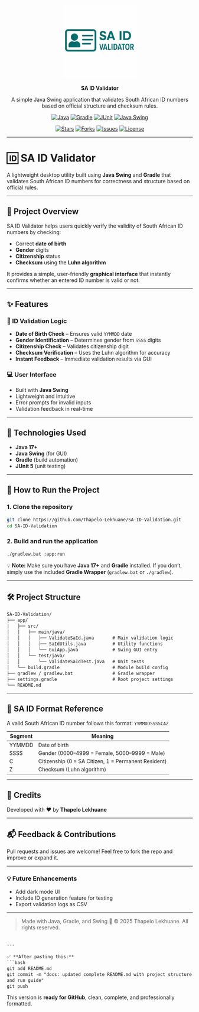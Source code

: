 
<p align="center">
  <img src="public/images/logo.png" width="200" alt="SA ID Validator Logo" />
</p>

<p align="center">
  <strong>SA ID Validator</strong>
</p>

<p align="center">
  A simple Java Swing application that validates South African ID numbers based on official structure and checksum rules.
</p>

<p align="center">
  <a href="https://www.java.com/" target="_blank"><img src="https://img.shields.io/badge/Java-007396?style=for-the-badge&logo=java&logoColor=white" alt="Java" /></a>
  <a href="https://gradle.org/" target="_blank"><img src="https://img.shields.io/badge/Gradle-02303A?style=for-the-badge&logo=gradle&logoColor=white" alt="Gradle" /></a>
  <a href="https://junit.org/" target="_blank"><img src="https://img.shields.io/badge/JUnit-25A162?style=for-the-badge&logo=junit5&logoColor=white" alt="JUnit" /></a>
  <a href="https://en.wikipedia.org/wiki/Swing_(Java)" target="_blank"><img src="https://img.shields.io/badge/Java%20Swing-5382A1?style=for-the-badge&logo=java&logoColor=white" alt="Java Swing" /></a>
</p>

<p align="center">
  <a href="https://github.com/Thapelo-Lekhuane/SA-ID-Validation/stargazers" target="_blank"><img src="https://img.shields.io/github/stars/Thapelo-Lekhuane/SA-ID-Validation?style=social" alt="Stars" /></a>
  <a href="https://github.com/Thapelo-Lekhuane/SA-ID-Validation/network" target="_blank"><img src="https://img.shields.io/github/forks/Thapelo-Lekhuane/SA-ID-Validation?style=social" alt="Forks" /></a>
  <a href="https://github.com/Thapelo-Lekhuane/SA-ID-Validation/issues" target="_blank"><img src="https://img.shields.io/github/issues/Thapelo-Lekhuane/SA-ID-Validation" alt="Issues" /></a>
  <a href="https://github.com/Thapelo-Lekhuane/SA-ID-Validation/blob/main/LICENSE" target="_blank"><img src="https://img.shields.io/github/license/Thapelo-Lekhuane/SA-ID-Validation" alt="License" /></a>
</p>

---

# 🆔 SA ID Validator

A lightweight desktop utility built using **Java Swing** and **Gradle** that validates South African ID numbers for correctness and structure based on official rules.

---

## 🎯 Project Overview

SA ID Validator helps users quickly verify the validity of South African ID numbers by checking:
- Correct **date of birth**
- **Gender** digits
- **Citizenship** status
- **Checksum** using the **Luhn algorithm**

It provides a simple, user-friendly **graphical interface** that instantly confirms whether an entered ID number is valid or not.

---

## ✨ Features

### 🧩 ID Validation Logic
- **Date of Birth Check** – Ensures valid `YYMMDD` date  
- **Gender Identification** – Determines gender from `SSSS` digits  
- **Citizenship Check** – Validates citizenship digit  
- **Checksum Verification** – Uses the Luhn algorithm for accuracy  
- **Instant Feedback** – Immediate validation results via GUI  

### 💻 User Interface
- Built with **Java Swing**  
- Lightweight and intuitive  
- Error prompts for invalid inputs  
- Validation feedback in real-time  

---

## 🧰 Technologies Used
- **Java 17+**  
- **Java Swing** (for GUI)  
- **Gradle** (build automation)  
- **JUnit 5** (unit testing)  

---

## 🚀 How to Run the Project

### 1. Clone the repository
```bash
git clone https://github.com/Thapelo-Lekhuane/SA-ID-Validation.git
cd SA-ID-Validation
````

### 2. Build and run the application

```bash
./gradlew.bat :app:run
```

💡 **Note:**
Make sure you have **Java 17+** and **Gradle** installed.
If you don’t, simply use the included **Gradle Wrapper** (`gradlew.bat` or `./gradlew`).

---

## 🛠 Project Structure

```plaintext
SA-ID-Validation/
├── app/
│   ├── src/
│   │   ├── main/java/
│   │   │   ├── ValidateSaId.java       # Main validation logic
│   │   │   ├── SaIdUtils.java          # Utility functions
│   │   │   └── GuiApp.java             # Swing GUI entry
│   │   └── test/java/
│   │       └── ValidateSaIdTest.java   # Unit tests
│   └── build.gradle                    # Module build config
├── gradlew / gradlew.bat               # Gradle wrapper
├── settings.gradle                     # Root project settings
└── README.md
```

---

## 📄 SA ID Format Reference

A valid South African ID number follows this format:
`YYMMDDSSSSCAZ`

| Segment | Meaning                                              |
| ------- | ---------------------------------------------------- |
| YYMMDD  | Date of birth                                        |
| SSSS    | Gender (0000–4999 = Female, 5000–9999 = Male)        |
| C       | Citizenship (0 = SA Citizen, 1 = Permanent Resident) |
| Z       | Checksum (Luhn algorithm)                            |

---

## 🙌 Credits

Developed with ❤️ by **Thapelo Lekhuane**

---

## 📬 Feedback & Contributions

Pull requests and issues are welcome!
Feel free to fork the repo and improve or expand it.

---

### 💡 Future Enhancements

* Add dark mode UI
* Include ID generation feature for testing
* Export validation logs as CSV

---

> Made with Java, Gradle, and Swing 🧩
> © 2025 Thapelo Lekhuane. All rights reserved.

````

---

✅ **After pasting this:**
```bash
git add README.md
git commit -m "docs: updated complete README.md with project structure and run guide"
git push
````

This version is **ready for GitHub**, clean, complete, and professionally formatted.
